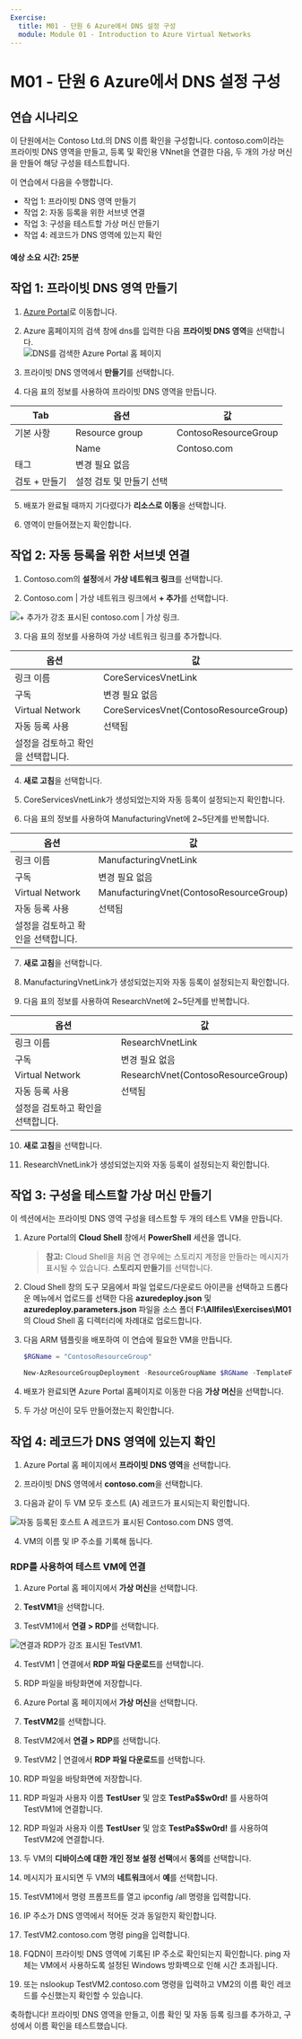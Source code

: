 ```yaml
---
Exercise:
  title: M01 - 단원 6 Azure에서 DNS 설정 구성
  module: Module 01 - Introduction to Azure Virtual Networks
---
```


# <a name="m01---unit-6-configure-dns-settings-in-azure"></a>M01 - 단원 6 Azure에서 DNS 설정 구성

## <a name="exercise-scenario"></a>연습 시나리오 
이 단원에서는 Contoso Ltd.의 DNS 이름 확인을 구성합니다. contoso.com이라는 프라이빗 DNS 영역을 만들고, 등록 및 확인용 VNnet을 연결한 다음, 두 개의 가상 머신을 만들어 해당 구성을 테스트합니다.

이 연습에서 다음을 수행합니다.

+ 작업 1: 프라이빗 DNS 영역 만들기
+ 작업 2: 자동 등록을 위한 서브넷 연결
+ 작업 3: 구성을 테스트할 가상 머신 만들기
+ 작업 4: 레코드가 DNS 영역에 있는지 확인

#### <a name="estimated-time-25-minutes"></a>예상 소요 시간: 25분

## <a name="task-1-create-a-private-dns-zone"></a>작업 1: 프라이빗 DNS 영역 만들기

1. [Azure Portal](https://portal.azure.com/)로 이동합니다.

2. Azure 홈페이지의 검색 창에 dns를 입력한 다음 **프라이빗 DNS 영역**을 선택합니다.  
   ‎![DNS를 검색한 Azure Portal 홈 페이지](../media/create-private-dns-zone.png)

3. 프라이빗 DNS 영역에서 **만들기**를 선택합니다.

4. 다음 표의 정보를 사용하여 프라이빗 DNS 영역을 만듭니다.

| **Tab**         | **옵션**                             | **값**            |
| --------------- | -------------------------------------- | -------------------- |
| 기본 사항          | Resource group                         | ContosoResourceGroup |
|                 | Name                                   | Contoso.com          |
| 태그            | 변경 필요 없음                    |                      |
| 검토 + 만들기 | 설정 검토 및 만들기 선택 |                      |


5. 배포가 완료될 때까지 기다렸다가 **리소스로 이동**을 선택합니다.

6. 영역이 만들어졌는지 확인합니다.

## <a name="task-2-link-subnet-for-auto-registration"></a>작업 2: 자동 등록을 위한 서브넷 연결

1. Contoso.com의 **설정**에서 **가상 네트워크 링크**를 선택합니다.

2. Contoso.com | 가상 네트워크 링크에서 **+ 추가**를 선택합니다.

![+ 추가가 강조 표시된 contoso.com | 가상 링크.](../media/add-network-link-dns.png)

3. 다음 표의 정보를 사용하여 가상 네트워크 링크를 추가합니다.

| **옵션**                          | **값**                               |
| ----------------------------------- | --------------------------------------- |
| 링크 이름                           | CoreServicesVnetLink                    |
| 구독                        | 변경 필요 없음                     |
| Virtual Network                     | CoreServicesVnet(ContosoResourceGroup) |
| 자동 등록 사용            | 선택됨                                |
| 설정을 검토하고 확인을 선택합니다. |                                         |


4. **새로 고침**을 선택합니다.

5. CoreServicesVnetLink가 생성되었는지와 자동 등록이 설정되는지 확인합니다.

6. 다음 표의 정보를 사용하여 ManufacturingVnet에 2~5단계를 반복합니다. 

| **옵션**                          | **값**                                |
| ----------------------------------- | ---------------------------------------- |
| 링크 이름                           | ManufacturingVnetLink                    |
| 구독                        | 변경 필요 없음                      |
| Virtual Network                     | ManufacturingVnet(ContosoResourceGroup) |
| 자동 등록 사용            | 선택됨                                 |
| 설정을 검토하고 확인을 선택합니다. |                                          |


7. **새로 고침**을 선택합니다.

8. ManufacturingVnetLink가 생성되었는지와 자동 등록이 설정되는지 확인합니다.

9. 다음 표의 정보를 사용하여 ResearchVnet에 2~5단계를 반복합니다. 

| **옵션**                          | **값**                           |
| ----------------------------------- | ----------------------------------- |
| 링크 이름                           | ResearchVnetLink                    |
| 구독                        | 변경 필요 없음                 |
| Virtual Network                     | ResearchVnet(ContosoResourceGroup) |
| 자동 등록 사용            | 선택됨                            |
| 설정을 검토하고 확인을 선택합니다. |                                     |


10. **새로 고침**을 선택합니다.

11. ResearchVnetLink가 생성되었는지와 자동 등록이 설정되는지 확인합니다.

 

##  <a name="task-3-create-virtual-machines-to-test-the-configuration"></a>작업 3: 구성을 테스트할 가상 머신 만들기

이 섹션에서는 프라이빗 DNS 영역 구성을 테스트할 두 개의 테스트 VM을 만듭니다.

1. Azure Portal의 **Cloud Shell** 창에서 **PowerShell** 세션을 엽니다.
    
    > **참고:** Cloud Shell을 처음 연 경우에는 스토리지 계정을 만들라는 메시지가 표시될 수 있습니다. **스토리지 만들기**를 선택합니다.

2. Cloud Shell 창의 도구 모음에서 파일 업로드/다운로드 아이콘을 선택하고 드롭다운 메뉴에서 업로드를 선택한 다음 **azuredeploy.json** 및 **azuredeploy.parameters.json** 파일을 소스 폴더 **F:\Allfiles\Exercises\M01**의 Cloud Shell 홈 디렉터리에 차례대로 업로드합니다.

3. 다음 ARM 템플릿을 배포하여 이 연습에 필요한 VM을 만듭니다.

   ```powershell
   $RGName = "ContosoResourceGroup"
   
   New-AzResourceGroupDeployment -ResourceGroupName $RGName -TemplateFile azuredeploy.json -TemplateParameterFile azuredeploy.parameters.json
   ```
  
4. 배포가 완료되면 Azure Portal 홈페이지로 이동한 다음 **가상 머신**을 선택합니다.

5. 두 가상 머신이 모두 만들어졌는지 확인합니다.

 

## <a name="task-4-verify-records-are-present-in-the-dns-zone"></a>작업 4: 레코드가 DNS 영역에 있는지 확인

1. Azure Portal 홈 페이지에서 **프라이빗 DNS 영역**을 선택합니다.

2. 프라이빗 DNS 영역에서 **contoso.com**을 선택합니다.

3. 다음과 같이 두 VM 모두 호스트 (A) 레코드가 표시되는지 확인합니다.

![자동 등록된 호스트 A 레코드가 표시된 Contoso.com DNS 영역.](../media/contoso_com-dns-zone.png)

 

4. VM의 이름 및 IP 주소를 기록해 둡니다.

 

### <a name="connect-to-the-test-vms-using-rdp"></a>RDP를 사용하여 테스트 VM에 연결

1. Azure Portal 홈 페이지에서 **가상 머신**을 선택합니다.

2. **TestVM1**을 선택합니다.

3. TestVM1에서 **연결 &gt; RDP**를 선택합니다.

![연결과 RDP가 강조 표시된 TestVM1.](../media/connect-to-am.png)

4. TestVM1 | 연결에서 **RDP 파일 다운로드**를 선택합니다.

5. RDP 파일을 바탕화면에 저장합니다.

6. Azure Portal 홈 페이지에서 **가상 머신**을 선택합니다.

7. **TestVM2**를 선택합니다.

8. TestVM2에서 **연결 &gt; RDP**를 선택합니다.

9. TestVM2 | 연결에서 **RDP 파일 다운로드**를 선택합니다.

10. RDP 파일을 바탕화면에 저장합니다.

11. RDP 파일과 사용자 이름 **TestUser** 및 암호 **TestPa$$w0rd!** 를 사용하여 TestVM1에 연결합니다.

12. RDP 파일과 사용자 이름 **TestUser** 및 암호 **TestPa$$w0rd!** 를 사용하여 TestVM2에 연결합니다.

13. 두 VM의 **디바이스에 대한 개인 정보 설정 선택**에서 **동의**를 선택합니다.

14. 메시지가 표시되면 두 VM의 **네트워크**에서 **예**를 선택합니다.

15. TestVM1에서 명령 프롬프트를 열고 ipconfig /all 명령을 입력합니다.

16. IP 주소가 DNS 영역에서 적어둔 것과 동일한지 확인합니다.

17. TestVM2.contoso.com 명령 ping을 입력합니다.

18. FQDN이 프라이빗 DNS 영역에 기록된 IP 주소로 확인되는지 확인합니다. ping 자체는 VM에서 사용하도록 설정된 Windows 방화벽으로 인해 시간 초과됩니다.

19. 또는 nslookup TestVM2.contoso.com 명령을 입력하고 VM2의 이름 확인 레코드를 수신했는지 확인할 수 있습니다.
 

축하합니다! 프라이빗 DNS 영역을 만들고, 이름 확인 및 자동 등록 링크를 추가하고, 구성에서 이름 확인을 테스트했습니다. 
